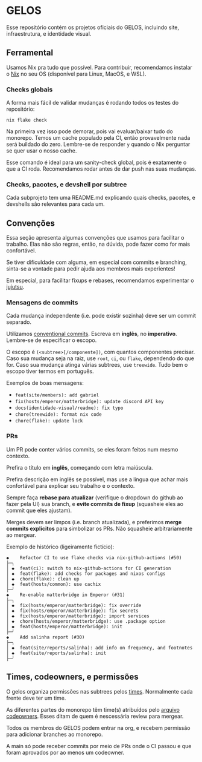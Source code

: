 # GELOS

Esse repositório contém os projetos oficiais do GELOS, incluindo site, infraestrutura, e identidade visual.

## Ferramental

Usamos Nix pra tudo que possível. Para contribuir, recomendamos instalar o
[Nix](https://nixos.org/download) no seu OS (disponível para Linux, MacOS,
e WSL).

### Checks globais

A forma mais fácil de validar mudanças é rodando todos os testes do repositório:

```
nix flake check
```

Na primeira vez isso pode demorar, pois vai evaluar/baixar tudo do monorepo.
Temos um cache populado pela CI, então provavelmente nada será buildado do zero.
Lembre-se de responder `y` quando o Nix perguntar se quer usar o nosso cache.

Esse comando é ideal para um sanity-check global, pois é exatamente o que a CI
roda. Recomendamos rodar antes de dar push nas suas mudanças.

### Checks, pacotes, e devshell por subtree

Cada subprojeto tem uma README.md explicando quais checks, pacotes, e devshells
são relevantes para cada um.

## Convenções

Essa seção apresenta algumas convenções que usamos para facilitar o trabalho.
Elas não são regras, então, na dúvida, pode fazer como for mais confortável.

Se tiver dificuldade com alguma, em especial com commits e branching, sinta-se a
vontade para pedir ajuda aos membros mais experientes!

Em especial, para facilitar fixups e rebases, recomendamos experimentar o
[jujutsu](https://github.com/jj-vcs/jj).

### Mensagens de commits

Cada mudança independente (i.e. pode existir sozinha) deve ser um commit
separado.

Utilizamos [conventional
commits](https://www.conventionalcommits.org/en/v1.0.0/#summary). Escreva em
**inglês**, no **imperativo**. Lembre-se de especificar o escopo.

O escopo é `(<subtree>[/componente])`, com quantos componentes precisar. Caso
sua mudança seja na raiz, use `root`, `ci`, ou `flake`, dependendo do que for.
Caso sua mudança atinga várias subtrees, use `treewide`. Tudo bem o escopo tiver
termos em português.

Exemplos de boas mensagens:

- `feat(site/members): add gabriel`
- `fix(hosts/emperor/matterbridge): update discord API key`
- `docs(identidade-visual/readme): fix typo`
- `chore(treewide): format nix code`
- `chore(flake): update lock`

### PRs

Um PR pode conter vários commits, se eles foram feitos num mesmo
contexto.

Prefira o título em **inglês**, começando com letra maiúscula.

Prefira descrição em inglês se possível, mas use a língua que achar mais
confortável para explicar seu trabalho e o contexto.

Sempre faça **rebase para atualizar** (verifique o dropdown do github ao fazer
pela UI) sua branch, e **evite commits de fixup** (squasheie eles ao commit
que eles ajustam).

Merges devem ser limpos (i.e. branch atualizada), e preferimos **merge commits
explicitos** para simbolizar os PRs. Não squasheie arbitrariamente ao mergear.

Exemplo de histórico (ligeiramente fictício):

```
◆    Refactor CI to use flake checks via nix-github-actions (#50)
├─╮
│ ◆  feat(ci): switch to nix-github-actions for CI generation
│ ◆  feat(flake): add checks for packages and nixos configs
│ ◆  chore(flake): clean up
│ ◆  feat(hosts/common): use cachix
├─╯
◆    Re-enable matterbridge in Emperor (#31)
├─╮
│ ◆  fix(hosts/emperor/matterbridge): fix override
│ ◆  fix(hosts/emperor/matterbridge): fix secrets
│ ◆  fix(hosts/emperor/matterbridge): import services
│ ◆  chore(hosts/emperor/matterbridge): use .package option
│ ◆  feat(hosts/emperor/matterbridge): init
├─╯
◆    Add salinha report (#30)
├─╮
│ ◆  feat(site/reports/salinha): add info on frequency, and footnotes
│ ◆  feat(site/reports/salinha): init
├─╯
```

## Times, codeowners, e permissões

O gelos organiza permissões nas subtrees pelos
[times](https://github.com/orgs/gelos-icmc/teams). Normalmente cada frente deve ter um time.

As diferentes partes do monorepo têm time(s) atribuídos pelo [arquivo
codeowners](https://github.com/gelos-icmc/monorepo/blob/main/.github/CODEOWNERS). Esses ditam de quem é nescessária review para mergear.

Todos os membros do GELOS podem entrar na org, e recebem permissão para
adicionar branches ao monorepo.

A main só pode receber commits por meio de PRs onde o CI passou e que foram
aprovados por ao menos um codeowner.
